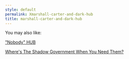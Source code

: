 ```yaml
---
style: default
permalink: Xmarshall-carter-and-dark-hub
title: marshall-carter-and-dark-hub
---
```

You may also like:

["Nobody" HUB](http://scp-wiki.net/nobody-hub)

[Where's The Shadow Government When You Need Them?](http://scp-wiki.net/it-s-a-bad-bad-world)
